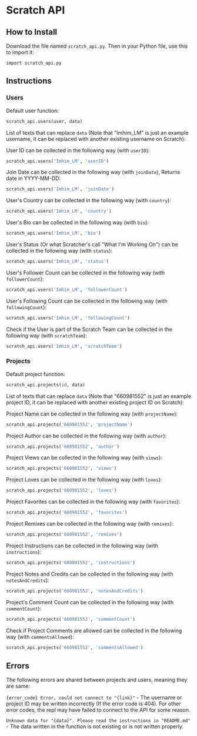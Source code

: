 # Scratch API

## How to Install

Download the file named `scratch_api.py`. Then in your Python file, use this to import it:
```
import scratch_api.py
```

## Instructions

### Users

Default user function:
```python
scratch_api.users(user, data)
```

List of texts that can replace `data` (Note that "Imhim_LM" is just an example username, it can be replaced with another existing username on Scratch):

User ID can be collected in the following way (with `userID`):
```python
scratch_api.users('Imhim_LM', 'userID')
```

Join Date can be collected in the following way (with `joinDate`), Returns date in YYYY-MM-DD:
```python
scratch_api.users('Imhim_LM', 'joinDate')
```

User's Country can be collected in the following way (with `country`):
```python
scratch_api.users('Imhim_LM', 'country')
```

User's Bio can be collected in the following way (with `bio`):
```python
scratch_api.users('Imhim_LM', 'bio')
```

User's Status (Or what Scratcher's call "What I'm Working On") can be collected in the following way (with `status`):
```python
scratch_api.users('Imhim_LM', 'status')
```

User's Follower Count can be collected in the following way (with `followerCount`):
```python
scratch_api.users('Imhim_LM', 'followerCount')
```

User's Following Count can be collected in the following way (with `followingCount`):
```python
scratch_api.users('Imhim_LM', 'followingCount')
```

Check if the User is part of the Scratch Team can be collected in the following way (with `scratchTeam`):
```python
scratch_api.users('Imhim_LM', 'scratchTeam')
```

### Projects

Default project function:
```python
scratch_api.projects(id, data)
```

List of texts that can replace `data` (Note that "660981552" is just an example project ID, it can be replaced with another existing project ID on Scratch):

Project Name can be collected in the following way (with `projectName`):
```python
scratch_api.projects('660981552', 'projectName')
```

Project Author can be collected in the following way (with `author`):
```python
scratch_api.projects('660981552', 'author')
```

Project Views can be collected in the following way (with `views`):
```python
scratch_api.projects('660981552', 'views')
```

Project Loves can be collected in the following way (with `loves`):
```python
scratch_api.projects('660981552', 'loves')
```

Project Favorites can be collected in the following way (with `favorites`):
```python
scratch_api.projects('660981552', 'favorites')
```

Project Remixes can be collected in the following way (with `remixes`):
```python
scratch_api.projects('660981552', 'remixes')
```

Project Instructions can be collected in the following way (with `instructions`):
```python
scratch_api.projects('660981552', 'instructions')
```

Project Notes and Credits can be collected in the following way (with `notesAndCredits`):
```python
scratch_api.projects('660981552', 'notesAndCredits')
```

Project's Comment Count can be collected in the following way (with `commentCount`):
```python
scratch_api.projects('660981552', 'commentCount')
```

Check if Project Comments are allowed can be collected in the following way (with `commentsAllowed`):
```python
scratch_api.projects('660981552', 'commentsAllowed')
```

## Errors

The following errors are shared between projects and users, meaning they are same:

`{error_code} Error, could not connect to "{link}"` - The username or project ID may be written incorrectly (If the error code is 404). For other error codes, the repl may have failed to connect to the API for some reason.

`Unknown data for "{data}". Please read the instructions in "README.md"` - The data written in the function is not existing or is not written properly.
